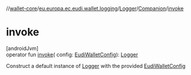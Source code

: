 //[wallet-core](../../../../index.md)/[eu.europa.ec.eudi.wallet.logging](../../index.md)/[Logger](../index.md)/[Companion](index.md)/[invoke](invoke.md)

# invoke

[androidJvm]\
operator fun [invoke](invoke.md)(
config: [EudiWalletConfig](../../../eu.europa.ec.eudi.wallet/-eudi-wallet-config/index.md)): [Logger](../index.md)

Construct a default instance of [Logger](../index.md) with the
provided [EudiWalletConfig](../../../eu.europa.ec.eudi.wallet/-eudi-wallet-config/index.md)
